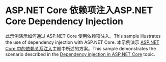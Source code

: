 # <a name="aspnet-core-dependency-injection"></a><span data-ttu-id="5753e-101">ASP.NET Core 依赖项注入</span><span class="sxs-lookup"><span data-stu-id="5753e-101">ASP.NET Core Dependency Injection</span></span>

<span data-ttu-id="5753e-102">此示例演示如何通过 ASP.NET Core 使用依赖项注入。</span><span class="sxs-lookup"><span data-stu-id="5753e-102">This sample illustrates the use of dependency injection with ASP.NET Core.</span></span> <span data-ttu-id="5753e-103">本示例演示 [ASP.NET Core 中的依赖关系注入](https://docs.microsoft.com/aspnet/core/fundamentals/dependency-injection)主题中所述的方案。</span><span class="sxs-lookup"><span data-stu-id="5753e-103">This sample demonstrates the scenario described in the [Dependency injection in ASP.NET Core](https://docs.microsoft.com/aspnet/core/fundamentals/dependency-injection) topic.</span></span>
